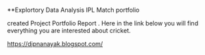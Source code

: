 **Explortory Data Analysis IPL Match portfolio

created Project Portfolio Report . Here in the link below you will find everything you are interested about cricket. 

https://dipnanayak.blogspot.com/
